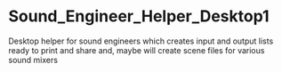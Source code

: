 # Sound_Engineer_Helper_Desktop1
Desktop helper for sound engineers
which creates input and output lists ready to print and share and, maybe
will create scene files for various sound mixers
